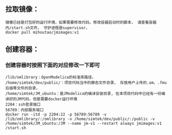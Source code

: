 
## 拉取镜像：
    镜像已经是打包好的运行环境，如果需要修改代码，修改容器启动时的脚本， 请查看容器内/start.sh文件， 守护进程是supervisor，
    docker pull mihoutao/jmimages:v1

## 创建容器：
### 创建容器时按照下面的对应修改一下即可
    /lib/omlibrary：OpenModelica的标准库路径，
    /home/simtek/dev/public/：项目代码当中的静态文件目录， 存放用户上传的.om、.fmu后缀等文件的目录，
    /home/simtek/JM_ubuntu：是JModelica的编译安装目录, 在本项目代码中已经有一份编译好的JM代码，但是需要docker运行环境
    2204：ssh登录端口
    56789：内部服务端口
    docker run -itd -p 2204:22 -p 56789:56789 -v /lib/omlibrary/:/omlibrary -v /home/simtek/dev/public/:/public -v /home/simtek/JM_ubuntu:/JM --name jm-v1 --restart always jmimages:v1 /start.sh

